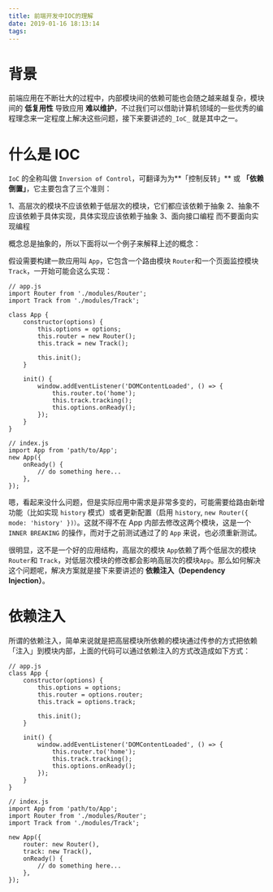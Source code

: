 ```yaml
---
title: 前端开发中IOC的理解
date: 2019-01-16 18:13:14
tags:
---
```


# 背景

前端应用在不断壮大的过程中，内部模块间的依赖可能也会随之越来越复杂，模块间的 **低复用性** 导致应用 **难以维护**，不过我们可以借助计算机领域的一些优秀的编程理念来一定程度上解决这些问题，接下来要讲述的`_IoC_` 就是其中之一。

# 什么是 IOC

`IoC` 的全称叫做 `Inversion of Control`，可翻译为为**「控制反转」** 或 **「依赖倒置」**，它主要包含了三个准则：

1、高层次的模块不应该依赖于低层次的模块，它们都应该依赖于抽象
2、抽象不应该依赖于具体实现，具体实现应该依赖于抽象
3、面向接口编程 而不要面向实现编程

概念总是抽象的，所以下面将以一个例子来解释上述的概念：

假设需要构建一款应用叫 `App`，它包含一个路由模块 `Router`和一个页面监控模块 `Track`，一开始可能会这么实现：

```
// app.js
import Router from './modules/Router';
import Track from './modules/Track';

class App {
    constructor(options) {
        this.options = options;
        this.router = new Router();
        this.track = new Track();

        this.init();
    }

    init() {
        window.addEventListener('DOMContentLoaded', () => {
            this.router.to('home');
            this.track.tracking();
            this.options.onReady();
        });
    }
}

// index.js
import App from 'path/to/App';
new App({
    onReady() {
        // do something here...
    },
});
```

嗯，看起来没什么问题，但是实际应用中需求是非常多变的，可能需要给路由新增功能（比如实现 `history` 模式）或者更新配置（启用 `history`, `new Router({ mode: 'history' })）`。这就不得不在 App 内部去修改这两个模块，这是一个 `INNER BREAKING` 的操作，而对于之前测试通过了的 `App` 来说，也必须重新测试。

很明显，这不是一个好的应用结构，高层次的模块 `App`依赖了两个低层次的模块 `Router`和 `Track`，对低层次模块的修改都会影响高层次的模块`App`。那么如何解决这个问题呢，解决方案就是接下来要讲述的 **依赖注入（Dependency Injection）**。

# 依赖注入

所谓的依赖注入，简单来说就是把高层模块所依赖的模块通过传参的方式把依赖「注入」到模块内部，上面的代码可以通过依赖注入的方式改造成如下方式：

```
// app.js
class App {
    constructor(options) {
        this.options = options;
        this.router = options.router;
        this.track = options.track;

        this.init();
    }

    init() {
        window.addEventListener('DOMContentLoaded', () => {
            this.router.to('home');
            this.track.tracking();
            this.options.onReady();
        });
    }
}

// index.js
import App from 'path/to/App';
import Router from './modules/Router';
import Track from './modules/Track';

new App({
    router: new Router(),
    track: new Track(),
    onReady() {
        // do something here...
    },
});
```
